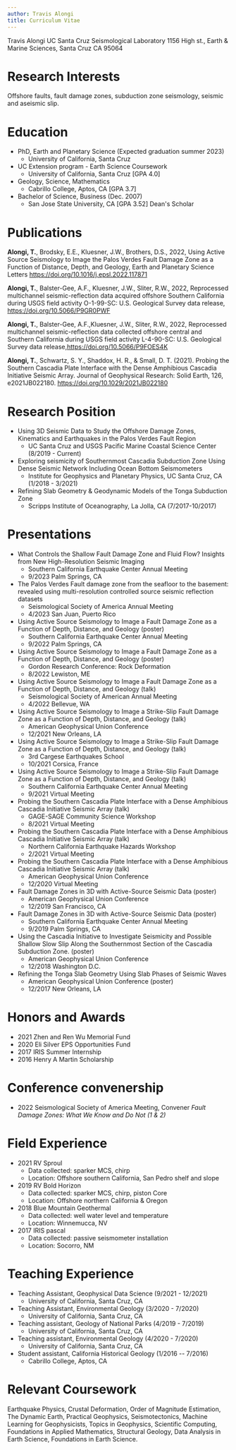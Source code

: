 ```yaml
---
author: Travis Alongi
title: Curriculum Vitae
---
```


Travis Alongi UC Santa Cruz Seismological Laboratory 1156 High st.,
Earth & Marine Sciences, Santa Cruz CA 95064

# Research Interests

Offshore faults, fault damage zones, subduction zone seismology, seismic
and aseismic slip.

# Education

-   PhD, Earth and Planetary Science (Expected graduation summer 2023)
    -   University of California, Santa Cruz
-   UC Extension program - Earth Science Coursework
    -   University of California, Santa Cruz \[GPA 4.0\]
-   Geology, Science, Mathematics
    -   Cabrillo College, Aptos, CA \[GPA 3.7\]
-   Bachelor of Science, Business (Dec. 2007)
    -   San Jose State University, CA \[GPA 3.52\] Dean's Scholar

# Publications

**Alongi, T.**, Brodsky, E.E., Kluesner, J.W., Brothers, D.S., 2022,
Using Active Source Seismology to Image the Palos Verdes Fault Damage
Zone as a Function of Distance, Depth, and Geology, Earth and Planetary
Science Letters <https://doi.org/10.1016/j.epsl.2022.117871>

**Alongi, T.**, Balster-Gee, A.F., Kluesner, J.W., Sliter, R.W., 2022,
Reprocessed multichannel seismic-reflection data acquired offshore
Southern California during USGS field activity O-1-99-SC: U.S.
Geological Survey data release, <https://doi.org/10.5066/P9GR0PWF>

**Alongi, T.**, Balster-Gee, A.F.,Kluesner, J.W., Sliter, R.W., 2022,
Reprocessed multichannel seismic-reflection data collected offshore
central and Southern California during USGS field activity L-4-90-SC:
U.S. Geological Survey data release,<https://doi.org/10.5066/P9FOES4K>

**Alongi, T.**, Schwartz, S. Y., Shaddox, H. R., & Small, D. T. (2021).
Probing the Southern Cascadia Plate Interface with the Dense Amphibious
Cascadia Initiative Seismic Array. Journal of Geophysical Research:
Solid Earth, 126, e2021JB022180. <https://doi.org/10.1029/2021JB022180>

# Research Position

-   Using 3D Seismic Data to Study the Offshore Damage Zones, Kinematics
    and Earthquakes in the Palos Verdes Fault Region
    -   UC Santa Cruz and USGS Pacific Marine Coastal Science Center
        (8/2019 - Current)
-   Exploring seismicity of Southernmost Cascadia Subduction Zone Using
    Dense Seismic Network Including Ocean Bottom Seismometers
    -   Institute for Geophysics and Planetary Physics, UC Santa Cruz,
        CA (1/2018 - 3/2021)
-   Refining Slab Geometry & Geodynamic Models of the Tonga Subduction
    Zone
    -   Scripps Institute of Oceanography, La Jolla, CA (7/2017-10/2017)

# Presentations

-   What Controls the Shallow Fault Damage Zone and Fluid Flow? Insights from New High-Resolution Seismic Imaging
    -   Southern California Earthquake Center Annual Meeting
    -   9/2023 Palm Springs, CA
-   The Palos Verdes Fault damage zone from the seafloor to the basement: revealed using multi-resolution controlled source seismic reflection datasets
    -   Seismological Society of America Annual Meeting
    -   4/2023 San Juan, Puerto Rico
-   Using Active Source Seismology to Image a Fault Damage Zone as a
    Function of Depth, Distance, and Geology (poster)
    -   Southern California Earthquake Center Annual Meeting
    -   9/2022 Palm Springs, CA
-   Using Active Source Seismology to Image a Fault Damage Zone as a
    Function of Depth, Distance, and Geology (poster)
    -   Gordon Research Conference: Rock Deformation
    -   8/2022 Lewiston, ME
-   Using Active Source Seismology to Image a Fault Damage Zone as a
    Function of Depth, Distance, and Geology (talk)
    -   Seismological Society of American Annual Meeting
    -   4/2022 Bellevue, WA
-   Using Active Source Seismology to Image a Strike-Slip Fault Damage
    Zone as a Function of Depth, Distance, and Geology (talk)
    -   American Geophysical Union Conference
    -   12/2021 New Orleans, LA
-   Using Active Source Seismology to Image a Strike-Slip Fault Damage
    Zone as a Function of Depth, Distance, and Geology (talk)
    -   3rd Cargese Earthquakes School
    -   10/2021 Corsica, France
-   Using Active Source Seismology to Image a Strike-Slip Fault Damage
    Zone as a Function of Depth, Distance, and Geology (talk)
    -   Southern California Earthquake Center Annual Meeting
    -   9/2021 Virtual Meeting
-   Probing the Southern Cascadia Plate Interface with a Dense
    Amphibious Cascadia Initiative Seismic Array (talk)
    -   GAGE-SAGE Community Science Workshop
    -   8/2021 Virtual Meeting
-   Probing the Southern Cascadia Plate Interface with a Dense
    Amphibious Cascadia Initiative Seismic Array (talk)
    -   Northern California Earthquake Hazards Workshop
    -   2/2021 Virtual Meeting
-   Probing the Southern Cascadia Plate Interface with a Dense
    Amphibious Cascadia Initiative Seismic Array (talk)
    -   American Geophysical Union Conference
    -   12/2020 Virtual Meeting
-   Fault Damage Zones in 3D with Active-Source Seismic Data (poster)
    -   American Geophysical Union Conference
    -   12/2019 San Francisco, CA
-   Fault Damage Zones in 3D with Active-Source Seismic Data (poster)
    -   Southern California Earthquake Center Annual Meeting
    -   9/2019 Palm Springs, CA
-   Using the Cascadia Initiative to Investigate Seismicity and Possible
    Shallow Slow Slip Along the Southernmost Section of the Cascadia
    Subduction Zone. (poster)
    -   American Geophysical Union Conference
    -   12/2018 Washington D.C.
-   Refining the Tonga Slab Geometry Using Slab Phases of Seismic Waves
    -   American Geophysical Union Conference (poster)
    -   12/2017 New Orleans, LA

# Honors and Awards

-   2021 Zhen and Ren Wu Memorial Fund
-   2020 Eli Silver EPS Opportunities Fund
-   2017 IRIS Summer Internship
-   2016 Henry A Martin Scholarship

# Conference convenership

-   2022 Seismological Society of America Meeting, Convener *Fault
    Damage Zones: What We Know and Do Not (1 & 2)*

# Field Experience

-   2021 RV Sproul
    -   Data collected: sparker MCS, chirp
    -   Location: Offshore southern California, San Pedro shelf and
        slope
-   2019 RV Bold Horizon
    -   Data collected: sparker MCS, chirp, piston Core
    -   Location: Offshore northern California & Oregon
-   2018 Blue Mountain Geothermal
    -   Data collected: well water level and temperature
    -   Location: Winnemucca, NV
-   2017 IRIS pascal
    -   Data collected: passive seismometer installation
    -   Location: Socorro, NM

# Teaching Experience

-   Teaching Assistant, Geophysical Data Science (9/2021 - 12/2021)
    -   University of California, Santa Cruz, CA
-   Teaching Assistant, Environmental Geology (3/2020 - 7/2020)
    -   University of California, Santa Cruz, CA
-   Teaching assistant, Geology of National Parks (4/2019 - 7/2019)
    -   University of California, Santa Cruz, CA
-   Teaching assistant, Environmental Geology (4/2020 - 7/2020)
    -   University of California, Santa Cruz, CA
-   Student assistant, California Historical Geology (1/2016 -- 7/2016)
    -   Cabrillo College, Aptos, CA

# Relevant Coursework

Earthquake Physics, Crustal Deformation, Order of Magnitude Estimation,
The Dynamic Earth, Practical Geophysics, Seismotectonics, Machine
Learning for Geophysicists, Topics in Geophysics, Scientific Computing,
Foundations in Applied Mathematics, Structural Geology, Data Analysis in
Earth Science, Foundations in Earth Science.
